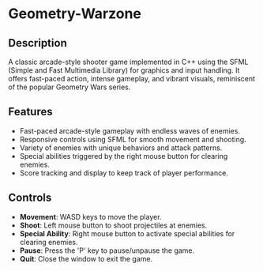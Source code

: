 # Geometry-Warzone

## Description
A classic arcade-style shooter game implemented in C++ using the SFML (Simple and Fast Multimedia Library) for graphics and input handling. It offers fast-paced action, intense gameplay, and vibrant visuals, reminiscent of the popular Geometry Wars series.

## Features
- Fast-paced arcade-style gameplay with endless waves of enemies.
- Responsive controls using SFML for smooth movement and shooting.
- Variety of enemies with unique behaviors and attack patterns.
- Special abilities triggered by the right mouse button for clearing enemies.
- Score tracking and display to keep track of player performance.


## Controls
- **Movement**: WASD keys to move the player.
- **Shoot**: Left mouse button to shoot projectiles at enemies.
- **Special Ability**: Right mouse button to activate special abilities for clearing enemies.
- **Pause**: Press the 'P' key to pause/unpause the game.
- **Quit**: Close the window to exit the game.

